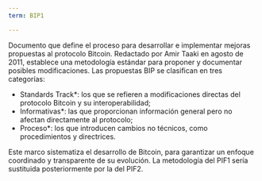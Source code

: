 ```yaml
---
term: BIP1

---
```

Documento que define el proceso para desarrollar e implementar mejoras propuestas al protocolo Bitcoin. Redactado por Amir Taaki en agosto de 2011, establece una metodología estándar para proponer y documentar posibles modificaciones. Las propuestas BIP se clasifican en tres categorías:


- Standards Track*: los que se refieren a modificaciones directas del protocolo Bitcoin y su interoperabilidad;
- Informativas*: las que proporcionan información general pero no afectan directamente al protocolo;
- Proceso*: los que introducen cambios no técnicos, como procedimientos y directrices.

Este marco sistematiza el desarrollo de Bitcoin, para garantizar un enfoque coordinado y transparente de su evolución. La metodología del PIF1 sería sustituida posteriormente por la del PIF2.